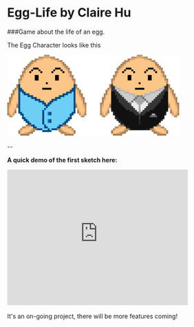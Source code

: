 # Egg-Life by Claire Hu
###Game about the life of an egg.

The Egg Character looks like this

<img src="https://github.com/Clairism/Egg-Life/blob/master/Demo/The%20Egg%20character.png" width="400">

--

**A quick demo of the first sketch here:**
<iframe width="420" height="315" src="https://www.youtube.com/embed/HV11VHj7Sjc" frameborder="0" allowfullscreen></iframe>


It's an on-going project, there will be more features coming!
